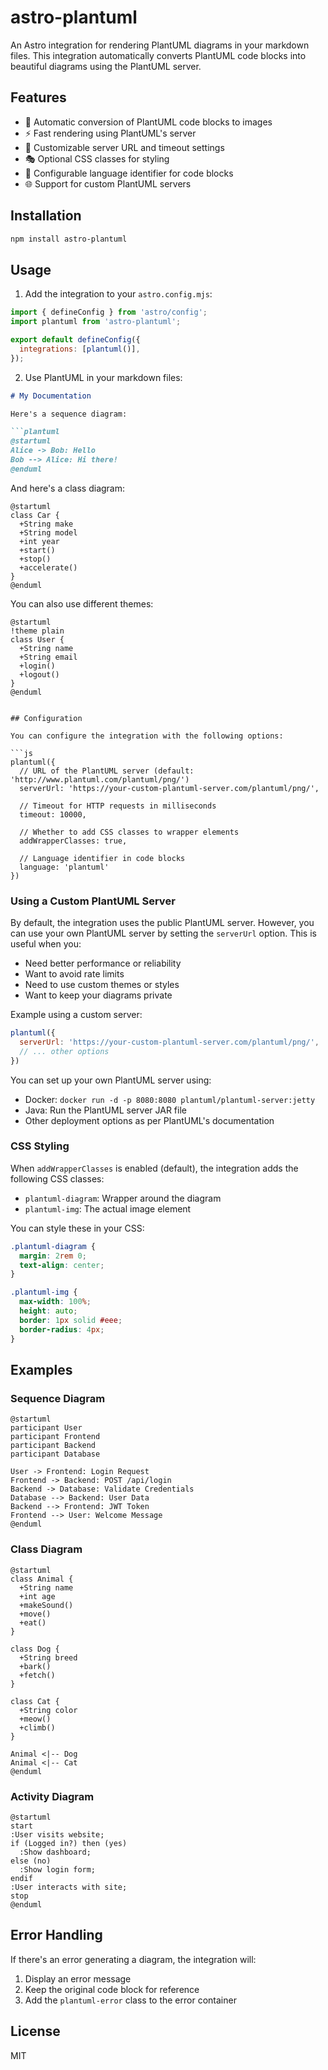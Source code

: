 # astro-plantuml

An Astro integration for rendering PlantUML diagrams in your markdown files. This integration automatically converts PlantUML code blocks into beautiful diagrams using the PlantUML server.

## Features

- 🎨 Automatic conversion of PlantUML code blocks to images
- ⚡ Fast rendering using PlantUML's server
- 🎯 Customizable server URL and timeout settings
- 🎭 Optional CSS classes for styling
- 🔧 Configurable language identifier for code blocks
- 🌐 Support for custom PlantUML servers

## Installation

```bash
npm install astro-plantuml
```

## Usage

1. Add the integration to your `astro.config.mjs`:

```js
import { defineConfig } from 'astro/config';
import plantuml from 'astro-plantuml';

export default defineConfig({
  integrations: [plantuml()],
});
```

2. Use PlantUML in your markdown files:

```markdown
# My Documentation

Here's a sequence diagram:

```plantuml
@startuml
Alice -> Bob: Hello
Bob --> Alice: Hi there!
@enduml
```

And here's a class diagram:

```plantuml
@startuml
class Car {
  +String make
  +String model
  +int year
  +start()
  +stop()
  +accelerate()
}
@enduml
```

You can also use different themes:

```plantuml
@startuml
!theme plain
class User {
  +String name
  +String email
  +login()
  +logout()
}
@enduml
```
```

## Configuration

You can configure the integration with the following options:

```js
plantuml({
  // URL of the PlantUML server (default: 'http://www.plantuml.com/plantuml/png/')
  serverUrl: 'https://your-custom-plantuml-server.com/plantuml/png/',
  
  // Timeout for HTTP requests in milliseconds
  timeout: 10000,
  
  // Whether to add CSS classes to wrapper elements
  addWrapperClasses: true,
  
  // Language identifier in code blocks
  language: 'plantuml'
})
```

### Using a Custom PlantUML Server

By default, the integration uses the public PlantUML server. However, you can use your own PlantUML server by setting the `serverUrl` option. This is useful when you:

- Need better performance or reliability
- Want to avoid rate limits
- Need to use custom themes or styles
- Want to keep your diagrams private

Example using a custom server:

```js
plantuml({
  serverUrl: 'https://your-custom-plantuml-server.com/plantuml/png/',
  // ... other options
})
```

You can set up your own PlantUML server using:
- Docker: `docker run -d -p 8080:8080 plantuml/plantuml-server:jetty`
- Java: Run the PlantUML server JAR file
- Other deployment options as per PlantUML's documentation

### CSS Styling

When `addWrapperClasses` is enabled (default), the integration adds the following CSS classes:

- `plantuml-diagram`: Wrapper around the diagram
- `plantuml-img`: The actual image element

You can style these in your CSS:

```css
.plantuml-diagram {
  margin: 2rem 0;
  text-align: center;
}

.plantuml-img {
  max-width: 100%;
  height: auto;
  border: 1px solid #eee;
  border-radius: 4px;
}
```

## Examples

### Sequence Diagram
```plantuml
@startuml
participant User
participant Frontend
participant Backend
participant Database

User -> Frontend: Login Request
Frontend -> Backend: POST /api/login
Backend -> Database: Validate Credentials
Database --> Backend: User Data
Backend --> Frontend: JWT Token
Frontend --> User: Welcome Message
@enduml
```

### Class Diagram
```plantuml
@startuml
class Animal {
  +String name
  +int age
  +makeSound()
  +move()
  +eat()
}

class Dog {
  +String breed
  +bark()
  +fetch()
}

class Cat {
  +String color
  +meow()
  +climb()
}

Animal <|-- Dog
Animal <|-- Cat
@enduml
```

### Activity Diagram
```plantuml
@startuml
start
:User visits website;
if (Logged in?) then (yes)
  :Show dashboard;
else (no)
  :Show login form;
endif
:User interacts with site;
stop
@enduml
```

## Error Handling

If there's an error generating a diagram, the integration will:
1. Display an error message
2. Keep the original code block for reference
3. Add the `plantuml-error` class to the error container

## License

MIT 